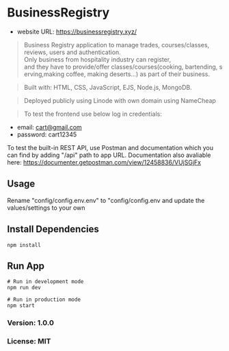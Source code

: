 # BusinessRegistry 

- website URL: https://businessregistry.xyz/

> Business Registry application to manage trades, courses/classes, reviews, users and authentication.
> Only business from hospitality industry can register, and they have to provide/offer classes/courses(cooking, bartending, serving,making coffee, making deserts...) as part of their business.

> Built with: HTML, CSS, JavaScript, EJS, Node.js, MongoDB.

> Deployed publicly using Linode with own domain using NameCheap

> To test the frontend use below log in credentials:
- email: cart@gmail.com
- password: cart12345

To test the built-in REST API, use Postman and documentation which you can find by adding "/api" path to app URL. Documentation also avaliable here: https://documenter.getpostman.com/view/12458836/VUjSGjFx

## Usage
Rename "config/config.env.env" to "config/config.env and update the values/settings to your own

## Install Dependencies
```
npm install
```

## Run App
```
# Run in development mode
npm run dev

# Run in production mode
npm start
```

### Version: 1.0.0
### License: MIT